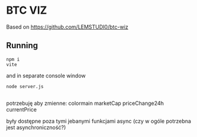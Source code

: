 # BTC VIZ

Based on https://github.com/LEMSTUDI0/btc-wiz

## Running

```
npm i
vite
```
 
 and in separate console window

 `node server.js`

##
potrzebuję aby zmienne:
colormain
marketCap
priceChange24h
currentPrice

były dostępne poza tymi jebanymi funkcjami async (czy w ogóle potrzebna jest asynchroniczność?)

